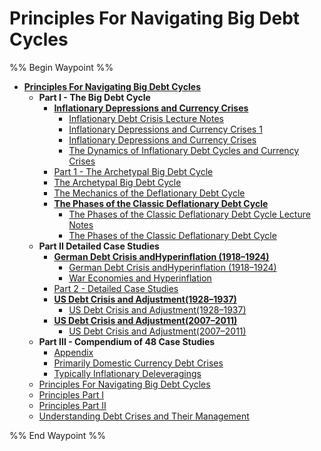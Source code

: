# Principles For Navigating Big Debt Cycles

%% Begin Waypoint %%
- **[Principles For Navigating Big Debt Cycles](.md)**
	- **Part I - The Big Debt Cycle**
		- **[Inflationary Depressions and Currency Crises](Part%20I%20-%20The%20Big%20Debt%20Cycle/Inflationary%20Depressions%20and%20Currency%20Crises/Inflationary%20Depressions%20and%20Currency%20Crises.md)**
			- [Inflationary Debt Crisis Lecture Notes](Part%20I%20-%20The%20Big%20Debt%20Cycle/Inflationary%20Depressions%20and%20Currency%20Crises/Inflationary%20Debt%20Crisis%20Lecture%20Notes.md)
			- [Inflationary Depressions and Currency Crises 1](Part%20I%20-%20The%20Big%20Debt%20Cycle/Inflationary%20Depressions%20and%20Currency%20Crises/Inflationary%20Depressions%20and%20Currency%20Crises%201.md)
			- [Inflationary Depressions and Currency Crises](Part%20I%20-%20The%20Big%20Debt%20Cycle/Inflationary%20Depressions%20and%20Currency%20Crises/Inflationary%20Depressions%20and%20Currency%20Crises.md)
			- [The Dynamics of Inflationary Debt Cycles and Currency Crises](Part%20I%20-%20The%20Big%20Debt%20Cycle/Inflationary%20Depressions%20and%20Currency%20Crises/The%20Dynamics%20of%20Inflationary%20Debt%20Cycles%20and%20Currency%20Crises.md)
		- [Part 1 - The Archetypal Big Debt Cycle](Part%20I%20-%20The%20Big%20Debt%20Cycle/Part%201%20-%20The%20Archetypal%20Big%20Debt%20Cycle.md)
		- [The Archetypal Big Debt Cycle](Part%20I%20-%20The%20Big%20Debt%20Cycle/The%20Archetypal%20Big%20Debt%20Cycle.md)
		- [The Mechanics of the Deflationary Debt Cycle](Part%20I%20-%20The%20Big%20Debt%20Cycle/The%20Mechanics%20of%20the%20Deflationary%20Debt%20Cycle.md)
		- **[The Phases of the Classic Deflationary Debt Cycle](Part%20I%20-%20The%20Big%20Debt%20Cycle/The%20Phases%20of%20the%20Classic%20Deflationary%20Debt%20Cycle/The%20Phases%20of%20the%20Classic%20Deflationary%20Debt%20Cycle.md)**
			- [The Phases of the Classic Deflationary Debt Cycle Lecture Notes](Part%20I%20-%20The%20Big%20Debt%20Cycle/The%20Phases%20of%20the%20Classic%20Deflationary%20Debt%20Cycle/The%20Phases%20of%20the%20Classic%20Deflationary%20Debt%20Cycle%20Lecture%20Notes.md)
			- [The Phases of the Classic Deflationary Debt Cycle](Part%20I%20-%20The%20Big%20Debt%20Cycle/The%20Phases%20of%20the%20Classic%20Deflationary%20Debt%20Cycle/The%20Phases%20of%20the%20Classic%20Deflationary%20Debt%20Cycle.md)
	- **Part II Detailed Case Studies**
		- **[German Debt Crisis andHyperinflation (1918–1924)](Part%20II%20Detailed%20Case%20Studies/German%20Debt%20Crisis%20andHyperinflation%20(1918–1924)/German%20Debt%20Crisis%20andHyperinflation%20(1918–1924).md)**
			- [German Debt Crisis andHyperinflation (1918–1924)](Part%20II%20Detailed%20Case%20Studies/German%20Debt%20Crisis%20andHyperinflation%20(1918–1924)/German%20Debt%20Crisis%20andHyperinflation%20(1918–1924).md)
			- [War Economies and Hyperinflation](Part%20II%20Detailed%20Case%20Studies/German%20Debt%20Crisis%20andHyperinflation%20(1918–1924)/War%20Economies%20and%20Hyperinflation.md)
		- [Part 2 - Detailed Case Studies](Part%20II%20Detailed%20Case%20Studies/Part%202%20-%20Detailed%20Case%20Studies.md)
		- **[US Debt Crisis and Adjustment(1928–1937)](Part%20II%20Detailed%20Case%20Studies/US%20Debt%20Crisis%20and%20Adjustment(1928–1937)/US%20Debt%20Crisis%20and%20Adjustment(1928–1937).md)**
			- [US Debt Crisis and Adjustment(1928–1937)](Part%20II%20Detailed%20Case%20Studies/US%20Debt%20Crisis%20and%20Adjustment(1928–1937)/US%20Debt%20Crisis%20and%20Adjustment(1928–1937).md)
		- **[US Debt Crisis and Adjustment(2007–2011)](Part%20II%20Detailed%20Case%20Studies/US%20Debt%20Crisis%20and%20Adjustment(2007–2011)/US%20Debt%20Crisis%20and%20Adjustment(2007–2011).md)**
			- [US Debt Crisis and Adjustment(2007–2011)](Part%20II%20Detailed%20Case%20Studies/US%20Debt%20Crisis%20and%20Adjustment(2007–2011)/US%20Debt%20Crisis%20and%20Adjustment(2007–2011).md)
	- **Part III - Compendium of 48 Case Studies**
		- [Appendix](Part%20III%20-%20Compendium%20of%2048%20Case%20Studies/Appendix.md)
		- [Primarily Domestic Currency Debt Crises](Part%20III%20-%20Compendium%20of%2048%20Case%20Studies/Primarily%20Domestic%20Currency%20Debt%20Crises.md)
		- [Typically Inflationary Deleveragings](Part%20III%20-%20Compendium%20of%2048%20Case%20Studies/Typically%20Inflationary%20Deleveragings.md)
	- [Principles For Navigating Big Debt Cycles](.md)
	- [Principles Part I](Principles%20Part%20I.md)
	- [Principles Part II](Principles%20Part%20II.md)
	- [Understanding Debt Crises and Their Management](Understanding%20Debt%20Crises%20and%20Their%20Management.md)

%% End Waypoint %%